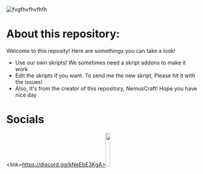 ![fvgfhvfhvfhfh](https://github.com/NemusCraft/Skripts/assets/95968788/9e27d32d-9132-4740-a1e4-d07df37c648d)
# About this repository:
  Welcome to this reposity! Here are somethings you can take a look!
  - Use our own skripts! We sometimes need a skript addons to make it work
  - Edit the skripts if you want. To send me the new skript, Please hit it with the issues!
  - Also, It's from the creator of this repository, NemusCraft! Hope you have nice day
# Socials
<link=https://discord.gg/kNeEbE3KgA><img src="https://github.com/NemusCraft/Skripts/assets/95968788/5e5d5065-3b1c-468b-a982-47a7401ccc4f" width=15% height=15%>
